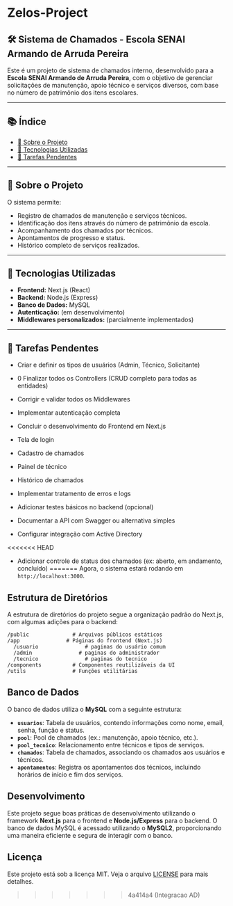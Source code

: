 # Zelos-Project
## 🛠️ Sistema de Chamados - Escola SENAI Armando de Arruda Pereira

Este é um projeto de sistema de chamados interno, desenvolvido para a **Escola SENAI Armando de Arruda Pereira**, com o objetivo de gerenciar solicitações de manutenção, apoio técnico e serviços diversos, com base no número de patrimônio dos itens escolares.

---

## 📚 Índice

- [📌 Sobre o Projeto](#-sobre-o-projeto)
- [🧰 Tecnologias Utilizadas](#-tecnologias-utilizadas)
- [📌 Tarefas Pendentes](#-tarefas-pendentes)

---

## 📌 Sobre o Projeto

O sistema permite:
- Registro de chamados de manutenção e serviços técnicos.
- Identificação dos itens através do número de patrimônio da escola.
- Acompanhamento dos chamados por técnicos.
- Apontamentos de progresso e status.
- Histórico completo de serviços realizados.

---

## 🧰 Tecnologias Utilizadas

- **Frontend:** Next.js (React)
- **Backend:** Node.js (Express)
- **Banco de Dados:** MySQL
- **Autenticação:** (em desenvolvimento)
- **Middlewares personalizados:** (parcialmente implementados)

---

## 📌 Tarefas Pendentes
 
 - Criar e definir os tipos de usuários (Admin, Técnico, Solicitante)

 - 0 Finalizar todos os Controllers (CRUD completo para todas as entidades)

 - Corrigir e validar todos os Middlewares

 - Implementar autenticação completa

 - Concluir o desenvolvimento do Frontend em Next.js

 - Tela de login

 - Cadastro de chamados

 - Painel de técnico

 - Histórico de chamados

 - Implementar tratamento de erros e logs

 - Adicionar testes básicos no backend (opcional)

 - Documentar a API com Swagger ou alternativa simples

 - Configurar integração com Active Directory

<<<<<<< HEAD
 - Adicionar controle de status dos chamados (ex: aberto, em andamento, concluído)
=======
Agora, o sistema estará rodando em `http://localhost:3000`.

## Estrutura de Diretórios

A estrutura de diretórios do projeto segue a organização padrão do Next.js, com algumas adições para o backend:

```
/public              # Arquivos públicos estáticos
/app               # Páginas do frontend (Next.js)
  /usuario               # paginas do usuário comum 
  /admin               # paginas do administrador 
  /tecnico               # paginas do tecnico
/components          # Componentes reutilizáveis da UI
/utils               # Funções utilitárias
```

## Banco de Dados

O banco de dados utiliza o **MySQL** com a seguinte estrutura:

- **`usuarios`**: Tabela de usuários, contendo informações como nome, email, senha, função e status.
- **`pool`**: Pool de chamados (ex.: manutenção, apoio técnico, etc.).
- **`pool_tecnico`**: Relacionamento entre técnicos e tipos de serviços.
- **`chamados`**: Tabela de chamados, associando os chamados aos usuários e técnicos.
- **`apontamentos`**: Registra os apontamentos dos técnicos, incluindo horários de início e fim dos serviços.

## Desenvolvimento

Este projeto segue boas práticas de desenvolvimento utilizando o framework **Next.js** para o frontend e **Node.js/Express** para o backend. O banco de dados MySQL é acessado utilizando o **MySQL2**, proporcionando uma maneira eficiente e segura de interagir com o banco.

## Licença

Este projeto está sob a licença MIT. Veja o arquivo [LICENSE](LICENSE) para mais detalhes.
>>>>>>> 4a414a4 (Integracao AD)
